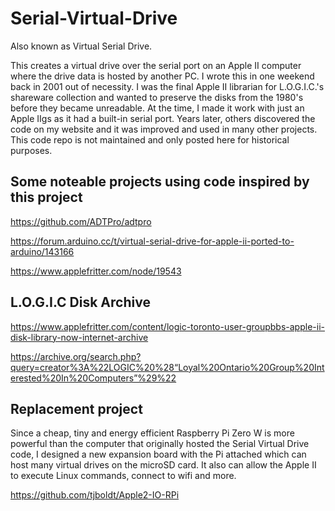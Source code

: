 # Serial-Virtual-Drive

Also known as Virtual Serial Drive.

This creates a virtual drive over the serial port on an Apple II computer where the drive data is hosted by another PC. I wrote this in one weekend back in 2001 out of necessity. I was the final Apple II librarian for L.O.G.I.C.'s shareware collection and wanted to preserve the disks from the 1980's before they became unreadable. At the time, I made it work with just an Apple IIgs as it had a built-in serial port. Years later, others discovered the code on my website and it was improved and used in many other projects. This code repo is not maintained and only posted here for historical purposes.

## Some noteable projects using code inspired by this project

https://github.com/ADTPro/adtpro

https://forum.arduino.cc/t/virtual-serial-drive-for-apple-ii-ported-to-arduino/143166

https://www.applefritter.com/node/19543

## L.O.G.I.C Disk Archive

https://www.applefritter.com/content/logic-toronto-user-groupbbs-apple-ii-disk-library-now-internet-archive

https://archive.org/search.php?query=creator%3A%22LOGIC%20%28“Loyal%20Ontario%20Group%20Interested%20In%20Computers”%29%22

## Replacement project

Since a cheap, tiny and energy efficient Raspberry Pi Zero W is more powerful than the computer that originally hosted the Serial Virtual Drive code, I designed a new expansion board with the Pi attached which can host many virtual drives on the microSD card. It also can allow the Apple II to execute Linux commands, connect to wifi and more.

https://github.com/tjboldt/Apple2-IO-RPi
